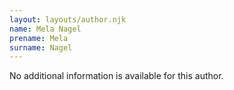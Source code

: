 ```yaml
---
layout: layouts/author.njk
name: Mela Nagel
prename: Mela
surname: Nagel
---
```

No additional information is available for this author.
